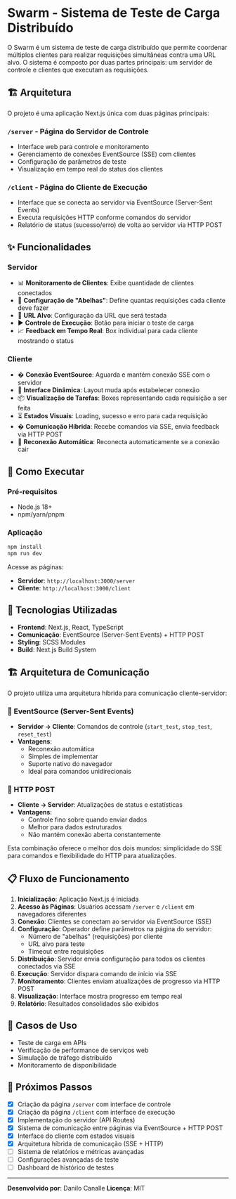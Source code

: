 # Swarm - Sistema de Teste de Carga Distribuído

O Swarm é um sistema de teste de carga distribuído que permite coordenar múltiplos clientes para realizar requisições simultâneas contra uma URL alvo. O sistema é composto por duas partes principais: um servidor de controle e clientes que executam as requisições.

## 🏗️ Arquitetura

O projeto é uma aplicação Next.js única com duas páginas principais:

### `/server` - Página do Servidor de Controle

- Interface web para controle e monitoramento
- Gerenciamento de conexões EventSource (SSE) com clientes
- Configuração de parâmetros de teste
- Visualização em tempo real do status dos clientes

### `/client` - Página do Cliente de Execução

- Interface que se conecta ao servidor via EventSource (Server-Sent Events)
- Executa requisições HTTP conforme comandos do servidor
- Relatório de status (sucesso/erro) de volta ao servidor via HTTP POST

## ✨ Funcionalidades

### Servidor

- 📊 **Monitoramento de Clientes**: Exibe quantidade de clientes conectados
- 🐝 **Configuração de "Abelhas"**: Define quantas requisições cada cliente deve fazer
- 🎯 **URL Alvo**: Configuração da URL que será testada
- ▶️ **Controle de Execução**: Botão para iniciar o teste de carga
- 📈 **Feedback em Tempo Real**: Box individual para cada cliente mostrando o status

### Cliente

- � **Conexão EventSource**: Aguarda e mantém conexão SSE com o servidor
- 🎨 **Interface Dinâmica**: Layout muda após estabelecer conexão
- 📦 **Visualização de Tarefas**: Boxes representando cada requisição a ser feita
- ⏳ **Estados Visuais**: Loading, sucesso e erro para cada requisição
- � **Comunicação Híbrida**: Recebe comandos via SSE, envia feedback via HTTP POST
- 🔁 **Reconexão Automática**: Reconecta automaticamente se a conexão cair

## 🚀 Como Executar

### Pré-requisitos

- Node.js 18+
- npm/yarn/pnpm

### Aplicação

```bash
npm install
npm run dev
```

Acesse as páginas:

- **Servidor**: `http://localhost:3000/server`
- **Cliente**: `http://localhost:3000/client`

## 🔧 Tecnologias Utilizadas

- **Frontend**: Next.js, React, TypeScript
- **Comunicação**: EventSource (Server-Sent Events) + HTTP POST
- **Styling**: SCSS Modules
- **Build**: Next.js Build System

## 🏗️ Arquitetura de Comunicação

O projeto utiliza uma arquitetura híbrida para comunicação cliente-servidor:

### 📡 EventSource (Server-Sent Events)

- **Servidor → Cliente**: Comandos de controle (`start_test`, `stop_test`, `reset_test`)
- **Vantagens**:
  - Reconexão automática
  - Simples de implementar
  - Suporte nativo do navegador
  - Ideal para comandos unidirecionais

### 🔄 HTTP POST

- **Cliente → Servidor**: Atualizações de status e estatísticas
- **Vantagens**:
  - Controle fino sobre quando enviar dados
  - Melhor para dados estruturados
  - Não mantém conexão aberta constantemente

Esta combinação oferece o melhor dos dois mundos: simplicidade do SSE para comandos e flexibilidade do HTTP para atualizações.

## 📋 Fluxo de Funcionamento

1. **Inicialização**: Aplicação Next.js é iniciada
2. **Acesso às Páginas**: Usuários acessam `/server` e `/client` em navegadores diferentes
3. **Conexão**: Clientes se conectam ao servidor via EventSource (SSE)
4. **Configuração**: Operador define parâmetros na página do servidor:
   - Número de "abelhas" (requisições) por cliente
   - URL alvo para teste
   - Timeout entre requisições
5. **Distribuição**: Servidor envia configuração para todos os clientes conectados via SSE
6. **Execução**: Servidor dispara comando de início via SSE
7. **Monitoramento**: Clientes enviam atualizações de progresso via HTTP POST
8. **Visualização**: Interface mostra progresso em tempo real
9. **Relatório**: Resultados consolidados são exibidos

## 🎯 Casos de Uso

- Teste de carga em APIs
- Verificação de performance de serviços web
- Simulação de tráfego distribuído
- Monitoramento de disponibilidade

## 🔮 Próximos Passos

- [x] Criação da página `/server` com interface de controle
- [x] Criação da página `/client` com interface de execução
- [x] Implementação do servidor (API Routes)
- [x] Sistema de comunicação entre páginas via EventSource + HTTP POST
- [x] Interface do cliente com estados visuais
- [x] Arquitetura híbrida de comunicação (SSE + HTTP)
- [ ] Sistema de relatórios e métricas avançadas
- [ ] Configurações avançadas de teste
- [ ] Dashboard de histórico de testes

---

**Desenvolvido por**: Danilo Canalle
**Licença**: MIT
